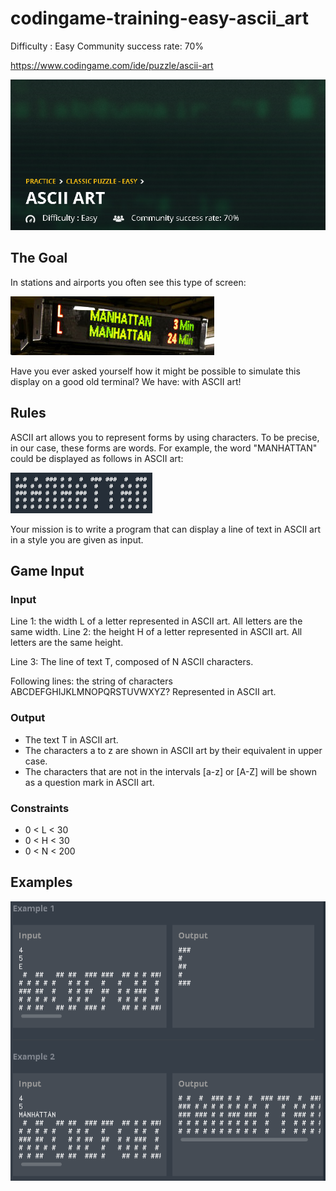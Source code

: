 # codingame-training-easy-ascii_art
Difficulty : Easy Community success rate: 70%

https://www.codingame.com/ide/puzzle/ascii-art

![alt text](screenshots/ScreenShot001.png)


## The Goal

In stations and airports you often see this type of screen:

![alt text](screenshots/ScreenShot002.png)

Have you ever asked yourself how it might be possible to simulate this display on a good old terminal? We have: with ASCII art!

## Rules

ASCII art allows you to represent forms by using characters. To be precise, in our case, these forms are words. For example, the word "MANHATTAN" could be displayed as follows in ASCII art:

![alt text](screenshots/ScreenShot003.png)
 
​Your mission is to write a program that can display a line of text in ASCII art in a style you are given as input.

## Game Input

### Input
Line 1: the width L of a letter represented in ASCII art. All letters are the same width.
Line 2: the height H of a letter represented in ASCII art. All letters are the same height.

Line 3: The line of text T, composed of N ASCII characters.

Following lines: the string of characters ABCDEFGHIJKLMNOPQRSTUVWXYZ? Represented in ASCII art.

### Output
- The text T in ASCII art.
- The characters a to z are shown in ASCII art by their equivalent in upper case.
- The characters that are not in the intervals [a-z] or [A-Z] will be shown as a question mark in ASCII art.

### Constraints
- 0 < L < 30
- 0 < H < 30
- 0 < N < 200

## Examples

![alt text](screenshots/ScreenShot004.png)
